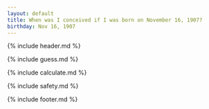 ```yaml
---
layout: default
title: When was I conceived if I was born on November 16, 1907?
birthday: Nov 16, 1907
---
```


{% include header.md %}

{% include guess.md %}

{% include calculate.md %}

{% include safety.md %}

{% include footer.md %}



